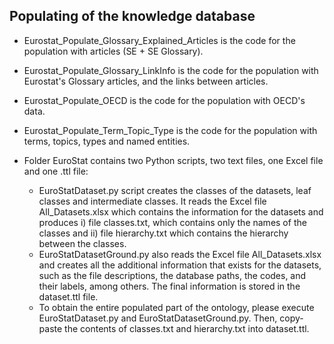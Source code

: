 
## Populating of the knowledge database

-   Eurostat_Populate_Glossary_Explained_Articles is the code for the population with articles (SE + SE Glossary).

-   Eurostat_Populate_Glossary_LinkInfo is the code for the population with Eurostat's Glossary articles, and the links between articles.

-   Eurostat_Populate_OECD is the code for the population with ΟECD's data.

-   Eurostat_Populate_Term_Topic_Type is the code for the population with terms, topics, types and named entities.

-   Folder EuroStat contains two Python scripts, two text files, one Excel file and one .ttl file:
    - EuroStatDataset.py script creates the classes of the datasets, leaf classes and intermediate classes. It reads the Excel file All_Datasets.xlsx which contains the information for the datasets and produces i) file classes.txt, which contains only the names of the classes and ii) file hierarchy.txt which contains the hierarchy between the classes.
    - EuroStatDatasetGround.py also reads the Excel file All_Datasets.xlsx and creates all the additional information that exists for the datasets, such as the file descriptions, the database paths, the codes, and their labels, among others. The final information is stored in the dataset.ttl file.
    - To obtain the entire populated part of the ontology, please execute EuroStatDataset.py and EuroStatDatasetGround.py. Then, copy-paste the contents of classes.txt and hierarchy.txt into dataset.ttl. 
